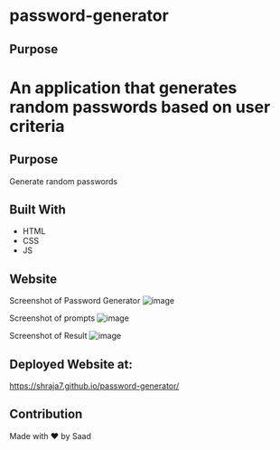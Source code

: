 # password-generator


## Purpose

# An application that generates random passwords based on user criteria

## Purpose

Generate random passwords


## Built With

- HTML
- CSS
- JS

## Website
Screenshot of Password Generator
![image](https://user-images.githubusercontent.com/14989491/146710339-aeb597de-434c-4584-b41b-45cecb5048b2.png)

Screenshot of prompts 
![image](https://user-images.githubusercontent.com/14989491/146710419-7e3c0a4b-c3f1-441c-bff3-30e24be8d730.png)

Screenshot of Result
![image](https://user-images.githubusercontent.com/14989491/146710475-443c977e-f619-4910-9ba1-ed7d9ff528fa.png)



## Deployed Website at:
https://shraja7.github.io/password-generator/

## Contribution

Made with ❤️ by Saad













